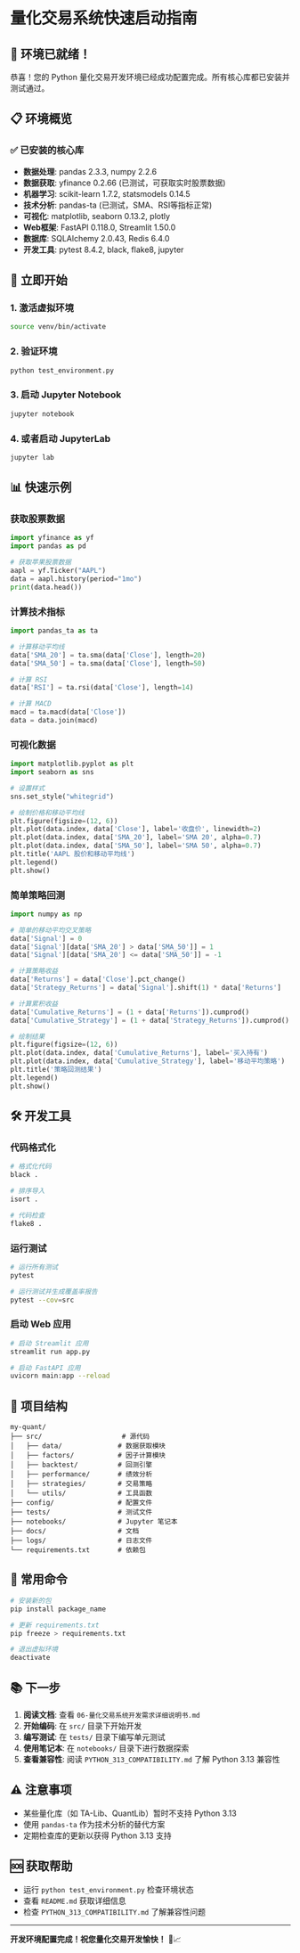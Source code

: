 # 量化交易系统快速启动指南

## 🎉 环境已就绪！

恭喜！您的 Python 量化交易开发环境已经成功配置完成。所有核心库都已安装并测试通过。

## 📋 环境概览

### ✅ 已安装的核心库
- **数据处理**: pandas 2.3.3, numpy 2.2.6
- **数据获取**: yfinance 0.2.66 (已测试，可获取实时股票数据)
- **机器学习**: scikit-learn 1.7.2, statsmodels 0.14.5
- **技术分析**: pandas-ta (已测试，SMA、RSI等指标正常)
- **可视化**: matplotlib, seaborn 0.13.2, plotly
- **Web框架**: FastAPI 0.118.0, Streamlit 1.50.0
- **数据库**: SQLAlchemy 2.0.43, Redis 6.4.0
- **开发工具**: pytest 8.4.2, black, flake8, jupyter

## 🚀 立即开始

### 1. 激活虚拟环境
```bash
source venv/bin/activate
```

### 2. 验证环境
```bash
python test_environment.py
```

### 3. 启动 Jupyter Notebook
```bash
jupyter notebook
```

### 4. 或者启动 JupyterLab
```bash
jupyter lab
```

## 📊 快速示例

### 获取股票数据
```python
import yfinance as yf
import pandas as pd

# 获取苹果股票数据
aapl = yf.Ticker("AAPL")
data = aapl.history(period="1mo")
print(data.head())
```

### 计算技术指标
```python
import pandas_ta as ta

# 计算移动平均线
data['SMA_20'] = ta.sma(data['Close'], length=20)
data['SMA_50'] = ta.sma(data['Close'], length=50)

# 计算 RSI
data['RSI'] = ta.rsi(data['Close'], length=14)

# 计算 MACD
macd = ta.macd(data['Close'])
data = data.join(macd)
```

### 可视化数据
```python
import matplotlib.pyplot as plt
import seaborn as sns

# 设置样式
sns.set_style("whitegrid")

# 绘制价格和移动平均线
plt.figure(figsize=(12, 6))
plt.plot(data.index, data['Close'], label='收盘价', linewidth=2)
plt.plot(data.index, data['SMA_20'], label='SMA 20', alpha=0.7)
plt.plot(data.index, data['SMA_50'], label='SMA 50', alpha=0.7)
plt.title('AAPL 股价和移动平均线')
plt.legend()
plt.show()
```

### 简单策略回测
```python
import numpy as np

# 简单的移动平均交叉策略
data['Signal'] = 0
data['Signal'][data['SMA_20'] > data['SMA_50']] = 1
data['Signal'][data['SMA_20'] <= data['SMA_50']] = -1

# 计算策略收益
data['Returns'] = data['Close'].pct_change()
data['Strategy_Returns'] = data['Signal'].shift(1) * data['Returns']

# 计算累积收益
data['Cumulative_Returns'] = (1 + data['Returns']).cumprod()
data['Cumulative_Strategy'] = (1 + data['Strategy_Returns']).cumprod()

# 绘制结果
plt.figure(figsize=(12, 6))
plt.plot(data.index, data['Cumulative_Returns'], label='买入持有')
plt.plot(data.index, data['Cumulative_Strategy'], label='移动平均策略')
plt.title('策略回测结果')
plt.legend()
plt.show()
```

## 🛠️ 开发工具

### 代码格式化
```bash
# 格式化代码
black .

# 排序导入
isort .

# 代码检查
flake8 .
```

### 运行测试
```bash
# 运行所有测试
pytest

# 运行测试并生成覆盖率报告
pytest --cov=src
```

### 启动 Web 应用
```bash
# 启动 Streamlit 应用
streamlit run app.py

# 启动 FastAPI 应用
uvicorn main:app --reload
```

## 📁 项目结构

```
my-quant/
├── src/                    # 源代码
│   ├── data/              # 数据获取模块
│   ├── factors/           # 因子计算模块
│   ├── backtest/          # 回测引擎
│   ├── performance/       # 绩效分析
│   ├── strategies/        # 交易策略
│   └── utils/             # 工具函数
├── config/                # 配置文件
├── tests/                 # 测试文件
├── notebooks/             # Jupyter 笔记本
├── docs/                  # 文档
├── logs/                  # 日志文件
└── requirements.txt       # 依赖包
```

## 🔧 常用命令

```bash
# 安装新的包
pip install package_name

# 更新 requirements.txt
pip freeze > requirements.txt

# 退出虚拟环境
deactivate
```

## 📚 下一步

1. **阅读文档**: 查看 `06-量化交易系统开发需求详细说明书.md`
2. **开始编码**: 在 `src/` 目录下开始开发
3. **编写测试**: 在 `tests/` 目录下编写单元测试
4. **使用笔记本**: 在 `notebooks/` 目录下进行数据探索
5. **查看兼容性**: 阅读 `PYTHON_313_COMPATIBILITY.md` 了解 Python 3.13 兼容性

## ⚠️ 注意事项

- 某些量化库（如 TA-Lib、QuantLib）暂时不支持 Python 3.13
- 使用 `pandas-ta` 作为技术分析的替代方案
- 定期检查库的更新以获得 Python 3.13 支持

## 🆘 获取帮助

- 运行 `python test_environment.py` 检查环境状态
- 查看 `README.md` 获取详细信息
- 检查 `PYTHON_313_COMPATIBILITY.md` 了解兼容性问题

---

**开发环境配置完成！祝您量化交易开发愉快！** 🚀📈